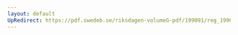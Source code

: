 ```yaml
---
layout: default
UpRedirect: https://pdf.swedeb.se/riksdagen-volumeG-pdf/199091/reg_199091/reg_199091_0555.pdf
---
```

